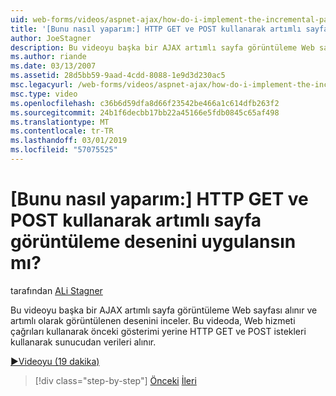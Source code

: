 ```yaml
---
uid: web-forms/videos/aspnet-ajax/how-do-i-implement-the-incremental-page-display-pattern-using-http-get-and-post
title: '[Bunu nasıl yaparım:] HTTP GET ve POST kullanarak artımlı sayfa görüntüleme desenini uygulansın mı? | Microsoft Docs'
author: JoeStagner
description: Bu videoyu başka bir AJAX artımlı sayfa görüntüleme Web sayfası alınır ve artımlı olarak görüntülenen desenini inceler. Bu videoda...
ms.author: riande
ms.date: 03/13/2007
ms.assetid: 28d5bb59-9aad-4cdd-8088-1e9d3d230ac5
msc.legacyurl: /web-forms/videos/aspnet-ajax/how-do-i-implement-the-incremental-page-display-pattern-using-http-get-and-post
msc.type: video
ms.openlocfilehash: c36b6d59dfa8d66f23542be466a1c614dfb263f2
ms.sourcegitcommit: 24b1f6decbb17bb22a45166e5fdb0845c65af498
ms.translationtype: MT
ms.contentlocale: tr-TR
ms.lasthandoff: 03/01/2019
ms.locfileid: "57075525"
---
```

<a name="how-do-i-implement-the-incremental-page-display-pattern-using-http-get-and-post"></a>[Bunu nasıl yaparım:] HTTP GET ve POST kullanarak artımlı sayfa görüntüleme desenini uygulansın mı?
====================
tarafından [ALi Stagner](https://github.com/JoeStagner)

Bu videoyu başka bir AJAX artımlı sayfa görüntüleme Web sayfası alınır ve artımlı olarak görüntülenen desenini inceler. Bu videoda, Web hizmeti çağrıları kullanarak önceki gösterimi yerine HTTP GET ve POST istekleri kullanarak sunucudan verileri alınır.

[&#9654;Videoyu (19 dakika)](https://channel9.msdn.com/Blogs/ASP-NET-Site-Videos/how-do-i-implement-the-incremental-page-display-pattern-using-http-get-and-post)

> [!div class="step-by-step"]
> [Önceki](how-do-i-implement-the-ajax-incremental-page-display-pattern.md)
> [İleri](how-do-i-use-the-aspnet-ajax-updateprogress-control.md)
